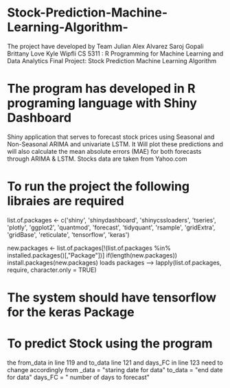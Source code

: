 # Stock-Prediction-Machine-Learning-Algorithm-
The project have developed by Team
Julian Alex Alvarez
Saroj Gopali 
Brittany Love 
Kyle Wipfli 
CS 5311 : R Programming for Machine Learning and Data Analytics 
Final Project: Stock Prediction Machine Learning Algorithm
# The program has developed in R programing language with Shiny Dashboard
Shiny application that serves to forecast stock prices using Seasonal and Non-Seasonal ARIMA  and
univariate LSTM. It Will plot these predictions and will also calculate the mean 
absolute errors (MAE) for both forecasts through ARIMA & LSTM.
Stocks data are taken from Yahoo.com
# To run the project the following libraies are required
list.of.packages <- c('shiny',
                      'shinydashboard',
                      'shinycssloaders',
                      'tseries',
                      'plotly',
                      'ggplot2',
                      'quantmod',
                      'forecast',
                      'tidyquant',
                      'rsample',
                      'gridExtra',
                      'gridBase',
                      'reticulate',
                      'tensorflow',
                      'keras')

new.packages <- list.of.packages[!(list.of.packages %in% installed.packages()[,"Package"])]
if(length(new.packages)) install.packages(new.packages)
 loads packages -->
lapply(list.of.packages, require, character.only = TRUE)

# The system should have tensorflow for the keras Package 

# To predict Stock using the program
the from_data in line 119 and to_data line 121 and days_FC  in line 123 need to change accordingly 
from _data = "staring date for data"
to_data = "end date for data"
days_FC = " number of days to forecast"
